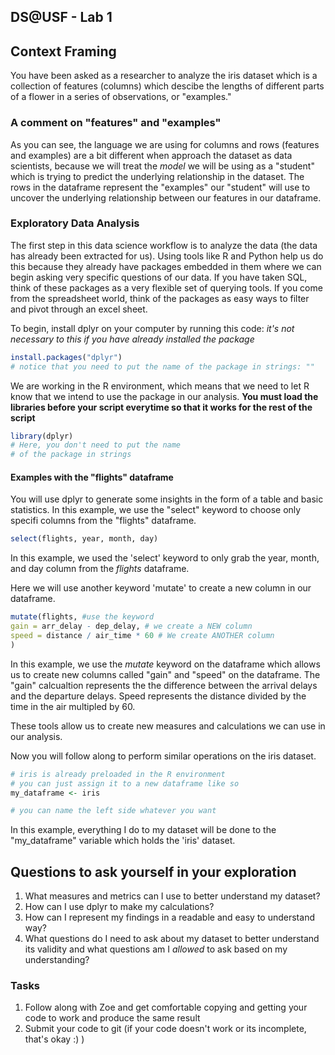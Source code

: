 ## DS@USF - Lab 1

## Context Framing

You have been asked as a researcher to analyze the iris dataset which is a collection of features (columns) which descibe the lengths of different parts of a flower in a series of observations, or "examples." 

### A comment on "features" and "examples"
As you can see, the language we are using for columns and rows (features and examples) are a bit different when approach the dataset as data scientists, because we will treat the _model_ we will be using as a "student" which is trying to predict the underlying relationship in the dataset. The rows in the dataframe represent the "examples" our "student" will use to uncover the underlying relationship between our features in our dataframe. 


### Exploratory Data Analysis 

The first step in this data science workflow is to analyze the data (the data has already been extracted for us). Using tools like R and Python help us do this because they already have packages embedded in them where we can begin asking very specific questions of our data. If you have taken SQL, think of these packages as a very flexible set of querying tools. If you come from the spreadsheet world, think of the packages as easy ways to filter and pivot through an excel sheet. 

To begin, install dplyr on your computer by running this code:
_it's not necessary to this if you have already installed the package_
``` r
install.packages("dplyr")
# notice that you need to put the name of the package in strings: ""
```
We are working in the R environment, which means that we need to let R know that we intend to use the package in our analysis. **You must load the libraries before your script everytime so that it works for the rest of the script**
``` r
library(dplyr)
# Here, you don't need to put the name 
# of the package in strings
```

#### Examples with the "flights" dataframe

You will use dplyr to generate some insights in the form of a table and basic statistics. In this example, we use the "select"  keyword to choose only specifi columns from the "flights" dataframe. 
``` r
select(flights, year, month, day)
```

In this example, we used the 'select' keyword to only grab the year, month, and day column from the _flights_ dataframe.

Here we will use another keyword 'mutate' to create a new column in our dataframe.
``` r
mutate(flights, #use the keyword
gain = arr_delay - dep_delay, # we create a NEW column 
speed = distance / air_time * 60 # We create ANOTHER column
)
```
In this example, we use the _mutate_ keyword on the dataframe which allows us to create new columns called "gain" and "speed" on the dataframe. The "gain" calcualtion represents the the difference between the arrival delays and the departure delays. Speed represents the distance divided by the time in the air multipled by 60.

These tools allow us to create new measures and calculations we can use in our analysis. 

Now you will follow along to perform similar operations on the iris dataset. 
``` r
# iris is already preloaded in the R environment
# you can just assign it to a new dataframe like so 
my_dataframe <- iris 

# you can name the left side whatever you want 
```
In this example, everything I do to my dataset will be done to the "my_dataframe" variable which holds the 'iris' dataset. 


## Questions to ask yourself in your exploration

1. What measures and metrics can I use to better understand my dataset?
2. How can I use dplyr to make my calculations? 
3. How can I represent my findings in a readable and easy to understand way? 
4. What questions do I need to ask about my dataset to better understand its validity and what questions am I _allowed_ to ask based on my understanding? 

### Tasks
1. Follow along with Zoe and get comfortable copying and getting your code to work and produce the same result 
2. Submit your code to git (if your code doesn't work or its incomplete, that's okay :) ) 

